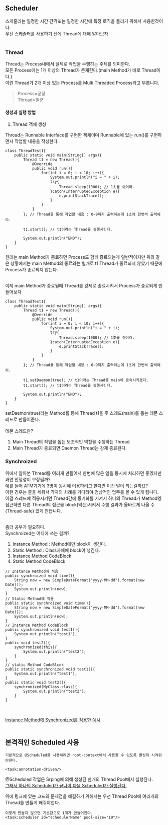 ## Scheduler
스케줄러는 일정한 시간 간격또는 일정한 시간에 특정 로직을 돌리기 위해서 사용한것이다.<br>
우선 스케줄러를 사용하기 전에 Thread에 대해 알아보자<br><br>

### Thread
Thread는 Process내에서 실제로 작업을 수행하는 주체를 의미한다.<br>
모든 Process에는 1개 이상의 Thread가 존재한다.(main Method가 바로 Thread이다.)<br>
이런 Thread가 2개 이상 있는 Process를 Multi Threaded Process라고 부릅니다.<br>
> Process=공장<br>
> Thread=일꾼

#### 생성과 실행 방법
1. Thread 객체 생성

Thread는 Runnable Interface를 구현한 객체이며 Runnable에 있는 run()를 구현하면서 작업할 내용을 작성한다.
```
class ThreadTest1{
    public static void main(String[] args){
        Thread t1 = new Thread(){
            @Override
            public void run(){
                for(int i = 0; i < 10; i++){
                    System.out.println("i = " + i);
                    try{
                        Thread.sleep(1000); // 1초를 쉬어라.
                    }catch(InterruptedException e){
                        e.printStackTrace();
                    }
                }
            }
        }; // Thread를 통해 작업할 내용 : 0~9까지 출력하는데 1초에 한번씩 출력해라.
    
        t1.start(); // t1이라는 Thread를 실행시킨다.
    
        System.out.println("END");
    }
}
```
원래는 main Method가 종료하면 Process도 함께 종료되는게 일반적이지만 위와 같은 상황에서는 main Method의 종료와는 별개로 t1 Thread가 종료되지 않았기 때문에 Process가 종료되지 않는다.<br><br>

이제 main Method가 종료될때 Thread를 강제로 종료시켜서 Process가 종료되게 만들어보자
```
class ThreadTest1{
    public static void main(String[] args){
        Thread t1 = new Thread(){
            @Override
            public void run(){
                for(int i = 0; i < 10; i++){
                    System.out.println("i = " + i);
                    try{
                        Thread.sleep(1000); // 1초를 쉬어라.
                    }catch(InterruptedException e){
                        e.printStackTrace();
                    }
                }
            }
        }; // Thread를 통해 작업할 내용 : 0~9까지 출력하는데 1초에 한번씩 출력해라.
        
        t1.setDaemon(true); // t1이라는 Thread를 main에 종속시키겠다.
        t1.start(); // t1이라는 Thread를 실행시킨다.
    
        System.out.println("END");
    }
}
```
setDaemon(true)라는 Method를 통해 Thread t1을 주 스레드(main)를 돕는 데몬 스레드로 만들어준다.<br><br>
데몬 스레드란?
1. Main Thread의 작업을 돕는 보조적인 역할을 수행하는 Thread
2. Main Thread가 종료되면 Daemon Thread는 강제 종료된다.

### Synchroized
위에서 알아본 Thread를 여러개 만들어서 한번에 많은 일을 동시에 처리하면 좋겠지만 과연 안정성이 보장될까?<br>
예를 들어 ATM기기에 3명이 동시에 이용하려고 한다면 이건 말이 되는걸까요?<br>
이런 경우는 줄을 세워서 각자의 차례를 기다려야 정상적인 업무를 볼 수 있게 됩니다.<br>
이걸 스레드에 적용시키면 Thread간에 동기화를 시켜서 하나의 Thread가 Method엥 접근하면 다른 Thread의 접근을 block(막는)시켜서 수행 결과가 올바르게 나올 수(Thread-safe) 있게 만듭니다.<br><br>

좀더 공부가 필요하다.<br>
Synchroized는 어디에 쓰는 걸까?
1. Instance Method : Method에만 block이 생긴다.
2. Static Method : Class자체에 block이 생긴다.
3. Instance Method CodeBlock
4. Static Method CodeBlock

```
// Instance Method에 적용
public synchroized void time(){
    String now = new SimpleDateFormat("yyyy-MM-dd").format(new Date());
    System.out.println(now);
}
// Static Method에 적용
public static synchroized void time(){
    String now = new SimpleDateFormat("yyyy-MM-dd").format(new Date());
    System.out.println(now);
}
// Instance Method CodeBlock
public synchronized void test1(){
    System.out.println("test1");
}
public void test2(){
    synchronized(this){
        System.out.println("test2");
    }
}
// static Method CodeBlcok
public static synchronized void test1(){
    System.out.println("test1");
}
public static void test2(){
    synchronized(MyClass.class){
        System.out.println("test2");
    }
}
```
<br>

[Instance Method에 Synchronized를 적용한 예시](https://github.com/Dukbong/JangHyeonSung/blob/main/spring/Scheduler/InstanceMethod_Synchronized.java)
<br><br>

## 본격적인 Scheduled 사용
```
기본적으로 @Scheduled를 사용하려면 root-context에서 사용할 수 있도록 활성화 시켜줘야한다.

<task:annotation-driven/>
```

@Scheduled 작업은 Srping에 의해 생성된 한개의 Thread Pool에서 실행된다. <br>
[그래서 하나의 Scheduled가 끝나야 다음 Scheduled가 실행된다.](https://github.com/Dukbong/JangHyeonSung/blob/main/spring/Scheduler/OneThreadPool.java)

위에 링크에 있는 코드의 문제점을 해결하기 위해서는 우선 Thread Pool에 여러개의 Thread를 만들게 해줘야한다.
```
이렇게 만들지 않으면 기본값으로 1개가 만들어진다.
<task:scheduler id="schedulerName" pool-size="10"/>
```

